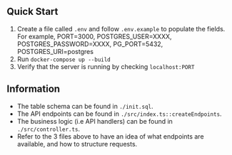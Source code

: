 ## Quick Start

1. Create a file called `.env` and follow `.env.example` to populate the fields. For example, PORT=3000, POSTGRES_USER=XXXX, POSTGRES_PASSWORD=XXXX, PG_PORT=5432, POSTGRES_URI=postgres
2. Run `docker-compose up --build`
3. Verify that the server is running by checking `localhost:PORT`

## Information

- The table schema can be found in `./init.sql`.
- The API endpoints can be found in `./src/index.ts::createEndpoints`.
- The business logic (i.e API handlers) can be found in `./src/controller.ts`.
- Refer to the 3 files above to have an idea of what endpoints are available, and how to structure requests.
